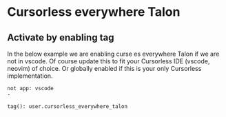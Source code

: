 # Cursorless everywhere Talon

## Activate by enabling tag

In the below example we are enabling curse es everywhere Talon if we are not in vscode. Of course update this to fit your Cursorless IDE (vscode, neovim) of choice. Or globally enabled if this is your only Cursorless implementation.

```talon
not app: vscode
-

tag(): user.cursorless_everywhere_talon
```
